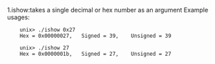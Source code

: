 1.ishow:takes a single decimal or hex number as an argument
Example usages:
```
    unix> ./ishow 0x27
    Hex = 0x00000027,   Signed = 39,    Unsigned = 39

    unix> ./ishow 27
    Hex = 0x0000001b,   Signed = 27,    Unsigned = 27
```
